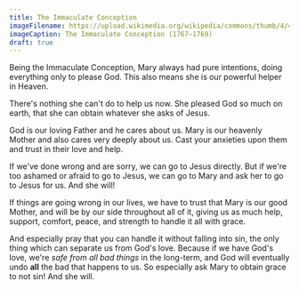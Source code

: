 ```yaml
---
title: The Immaculate Conception
imageFilename: https://upload.wikimedia.org/wikipedia/commons/thumb/4/4b/Inmaculada_Concepci%C3%B3n_%28Tiepolo%29.jpg/800px-Inmaculada_Concepci%C3%B3n_%28Tiepolo%29.jpg
imageCaption: The Immaculate Conception (1767–1769)
draft: true
---
```


Being the Immaculate Conception, Mary always had pure intentions, doing everything only to please God. This also means she is our powerful helper in Heaven.

There's nothing she can't do to help us now. She pleased God so much on earth, that she can obtain whatever she asks of Jesus.

God is our loving Father and he cares about us. Mary is our heavenly Mother and also cares very deeply about us. Cast your anxieties upon them and trust in their love and help.

If we've done wrong and are sorry, we can go to Jesus directly. But if we're too ashamed or afraid to go to Jesus, we can go to Mary and ask her to go to Jesus for us. And she will!

If things are going wrong in our lives, we have to trust that Mary is our good Mother, and will be by our side throughout all of it, giving us as much help, support, comfort, peace, and strength to handle it all with grace.

And especially pray that you can handle it without falling into sin, the only thing which can separate us from God's love. Because if we have God's love, we're *safe from all bad things* in the long-term, and God will eventually undo **all** the bad that happens to us. So especially ask Mary to obtain grace to not sin! And she will.

